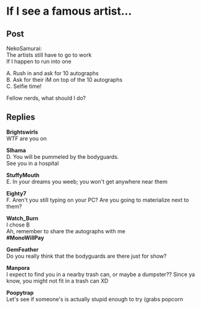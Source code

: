 # If I see a famous artist...
## Post
NekoSamurai:<br>
The artists still have to go to work<br>
If I happen to run into one

A. Rush in and ask for 10 autographs<br>
B. Ask for their iM on top of the 10 autographs<br>
C. Selfie time!

Fellow nerds, what should I do?
## Replies
**Brightswirls**<br>
WTF are you on

**SIhama**<br>
D. You will be pummeled by the bodyguards. <br>
See you in a hospital

**StuffyMouth**<br>
E. In your dreams you weeb; you won't get anywhere near them

**Eighty7**<br>
F. Aren't you still typing on your PC? Are you going to materialize next to them?

**Watch_Burn**<br>
I chose B<br>
Ah, remember to share the autographs with me<br>
**\#MonoWillPay**

**GemFeather**<br>
Do you really think that the bodyguards are there just for show?

**Manpora**<br>
I expect to find you in a nearby trash can, or maybe a dumpster?? Since ya know, you might not fit in a trash can XD

**Poopytrap**<br>
Let's see if someone's is actually stupid enough to try (grabs popcorn

